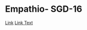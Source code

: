 # Empathio- SGD-16

[Link](https://news.un.org/en/story/2024/02/1146997)
<a href="https://news.un.org/en/story/2024/02/1146997" target="_blank">Link Text</a>

